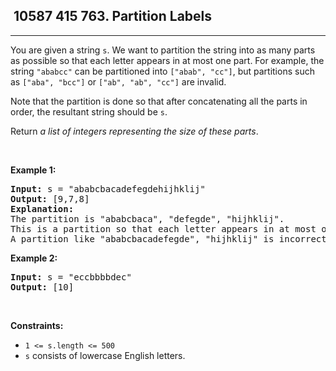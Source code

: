 <h2> 10587 415
763. Partition Labels</h2><hr><div><p>You are given a string <code>s</code>. We want to partition the string into as many parts as possible so that each letter appears in at most one part. For example, the string <code>"ababcc"</code> can be partitioned into <code>["abab", "cc"]</code>, but partitions such as <code>["aba", "bcc"]</code> or <code>["ab", "ab", "cc"]</code> are invalid.</p>

<p>Note that the partition is done so that after concatenating all the parts in order, the resultant string should be <code>s</code>.</p>

<p>Return <em>a list of integers representing the size of these parts</em>.</p>

<p>&nbsp;</p>
<p><strong class="example">Example 1:</strong></p>

<pre><strong>Input:</strong> s = "ababcbacadefegdehijhklij"
<strong>Output:</strong> [9,7,8]
<strong>Explanation:</strong>
The partition is "ababcbaca", "defegde", "hijhklij".
This is a partition so that each letter appears in at most one part.
A partition like "ababcbacadefegde", "hijhklij" is incorrect, because it splits s into less parts.
</pre>

<p><strong class="example">Example 2:</strong></p>

<pre><strong>Input:</strong> s = "eccbbbbdec"
<strong>Output:</strong> [10]
</pre>

<p>&nbsp;</p>
<p><strong>Constraints:</strong></p>

<ul>
	<li><code>1 &lt;= s.length &lt;= 500</code></li>
	<li><code>s</code> consists of lowercase English letters.</li>
</ul>
</div>